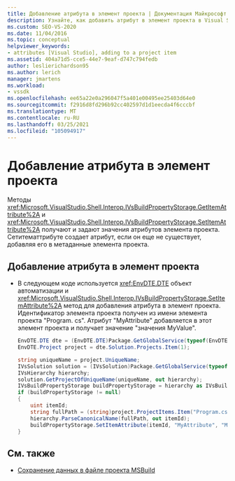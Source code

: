 ```yaml
---
title: Добавление атрибута в элемент проекта | Документация Майкрософт
description: Узнайте, как добавить атрибут в элемент проекта в Visual Studio с помощью методов взаимодействия оболочки Жетитематтрибуте и Сетитематтрибуте.
ms.custom: SEO-VS-2020
ms.date: 11/04/2016
ms.topic: conceptual
helpviewer_keywords:
- attributes [Visual Studio], adding to a project item
ms.assetid: 404a71d5-cce5-44e7-9eaf-d747c794fedb
author: leslierichardson95
ms.author: lerich
manager: jmartens
ms.workload:
- vssdk
ms.openlocfilehash: ee65a22e0a296047f5a401e00495ee25403d64e0
ms.sourcegitcommit: f2916d8fd296b92cc402597d1d1eecda4f6cccbf
ms.translationtype: MT
ms.contentlocale: ru-RU
ms.lasthandoff: 03/25/2021
ms.locfileid: "105094917"
---
```

# <a name="add-an-attribute-to-a-project-item"></a>Добавление атрибута в элемент проекта
Методы <xref:Microsoft.VisualStudio.Shell.Interop.IVsBuildPropertyStorage.GetItemAttribute%2A> и <xref:Microsoft.VisualStudio.Shell.Interop.IVsBuildPropertyStorage.SetItemAttribute%2A> получают и задают значения атрибутов элемента проекта. Сетитематтрибуте создает атрибут, если он еще не существует, добавляя его в метаданные элемента проекта.

## <a name="add-an-attribute-to-a-project-item"></a>Добавление атрибута в элемент проекта

- В следующем коде используется <xref:EnvDTE.DTE> объект автоматизации и <xref:Microsoft.VisualStudio.Shell.Interop.IVsBuildPropertyStorage.SetItemAttribute%2A> метод для добавления атрибута в элемент проекта. Идентификатор элемента проекта получен из имени элемента проекта "Program. cs". Атрибут "MyAttribute" добавляется в этот элемент проекта и получает значение "значения MyValue".

    ```csharp
    EnvDTE.DTE dte = (EnvDTE.DTE)Package.GetGlobalService(typeof(EnvDTE.DTE));
    EnvDTE.Project project = dte.Solution.Projects.Item(1);

    string uniqueName = project.UniqueName;
    IVsSolution solution = (IVsSolution)Package.GetGlobalService(typeof(SVsSolution));
    IVsHierarchy hierarchy;
    solution.GetProjectOfUniqueName(uniqueName, out hierarchy);
    IVsBuildPropertyStorage buildPropertyStorage = hierarchy as IVsBuildPropertyStorage;
    if (buildPropertyStorage != null)
    {
        uint itemId;
        string fullPath = (string)project.ProjectItems.Item("Program.cs").Properties.Item("FullPath").Value;
        hierarchy.ParseCanonicalName(fullPath, out itemId);
        buildPropertyStorage.SetItemAttribute(itemId, "MyAttribute", "MyValue");
    }

    ```

## <a name="see-also"></a>См. также
- [Сохранение данных в файле проекта MSBuild](../extensibility/internals/persisting-data-in-the-msbuild-project-file.md)
